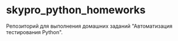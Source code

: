 # skypro_python_homeworks
Репозиторий для выполнения домашних заданий "Автоматизация тестирования Python".
